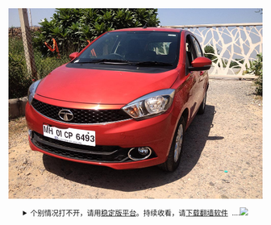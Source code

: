 <a id="user-content-1" class="anchor" aria-hidden="true" href="#1">
<a name="1" id="1" target="_blank"></a> <span id="1"></span>
<a name="2" id="2" target="_blank"></a> <span id="2"></span>
<a name="3" id="3" target="_blank"></a> <span id="3"></span>
<a name="4" id="4" target="_blank"></a> <span id="4"></span>
<a name="5" id="5" target="_blank"></a> <span id="5"></span>
<a name="6" id="6" target="_blank"></a> <span id="6"></span>
<a name="7" id="7" target="_blank"></a> <span id="7"></span>
<a id="user-content-1" href="#1">
<div align="center">
<a target="_blank" href="https://github.com/zztianx1x/zztianx1x.github.io/blob/master/README.md"><img src="https://github.com/zztianx1x/zztianx1x.github.io/blob/master/aad.jpg"></a><br>
  
  
<p><details><summary>个别情况打不开，请用<a href="https://github.com/zztianx1x/zztianx1x.github.io/blob/master/README.md">稳定版平台</a>。持续收看，请<a href="#8">下载翻墙软件</a>&nbsp;&nbsp;....<img width="20" src="https://github.com/images/icons/emoji/unicode/1f4dd.png"/></summary></p>
建议用海外浏览器打开本平台，同时收藏网址:&nbsp;&nbsp;<a href="https://x.co/ipp">x.co/ipp</a>&nbsp;&nbsp;&nbsp;&nbsp;稳定版平台:&nbsp;&nbsp;<a href="https://git.io/bhhhh">git.io/bhhhh<br>  
  
  <h4><h4>手机上长按并复制下列网址或二维码分享本平台：</h4>https://github.com/cslak2000/www/blob/master/README.md?b#1<br><img src="http://d1p1.ip.zn2.us/v.php?action=qrcode&url=https://github.com/cslak2000/www/blob/master/README.md?t%231" title="分享本平台"></img>
  </a>
  
</details>
<br>




</div>




